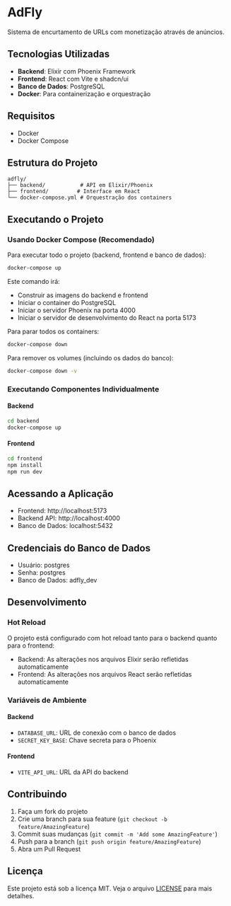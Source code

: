 # AdFly

Sistema de encurtamento de URLs com monetização através de anúncios.

## Tecnologias Utilizadas

- **Backend**: Elixir com Phoenix Framework
- **Frontend**: React com Vite e shadcn/ui
- **Banco de Dados**: PostgreSQL
- **Docker**: Para containerização e orquestração

## Requisitos

- Docker
- Docker Compose

## Estrutura do Projeto

```
adfly/
├── backend/           # API em Elixir/Phoenix
├── frontend/         # Interface em React
└── docker-compose.yml # Orquestração dos containers
```

## Executando o Projeto

### Usando Docker Compose (Recomendado)

Para executar todo o projeto (backend, frontend e banco de dados):

```bash
docker-compose up
```

Este comando irá:
- Construir as imagens do backend e frontend
- Iniciar o container do PostgreSQL
- Iniciar o servidor Phoenix na porta 4000
- Iniciar o servidor de desenvolvimento do React na porta 5173

Para parar todos os containers:
```bash
docker-compose down
```

Para remover os volumes (incluindo os dados do banco):
```bash
docker-compose down -v
```

### Executando Componentes Individualmente

#### Backend

```bash
cd backend
docker-compose up
```

#### Frontend

```bash
cd frontend
npm install
npm run dev
```

## Acessando a Aplicação

- Frontend: http://localhost:5173
- Backend API: http://localhost:4000
- Banco de Dados: localhost:5432

## Credenciais do Banco de Dados

- Usuário: postgres
- Senha: postgres
- Banco de Dados: adfly_dev

## Desenvolvimento

### Hot Reload

O projeto está configurado com hot reload tanto para o backend quanto para o frontend:

- Backend: As alterações nos arquivos Elixir serão refletidas automaticamente
- Frontend: As alterações nos arquivos React serão refletidas automaticamente

### Variáveis de Ambiente

#### Backend

- `DATABASE_URL`: URL de conexão com o banco de dados
- `SECRET_KEY_BASE`: Chave secreta para o Phoenix

#### Frontend

- `VITE_API_URL`: URL da API do backend

## Contribuindo

1. Faça um fork do projeto
2. Crie uma branch para sua feature (`git checkout -b feature/AmazingFeature`)
3. Commit suas mudanças (`git commit -m 'Add some AmazingFeature'`)
4. Push para a branch (`git push origin feature/AmazingFeature`)
5. Abra um Pull Request

## Licença

Este projeto está sob a licença MIT. Veja o arquivo [LICENSE](LICENSE) para mais detalhes.
